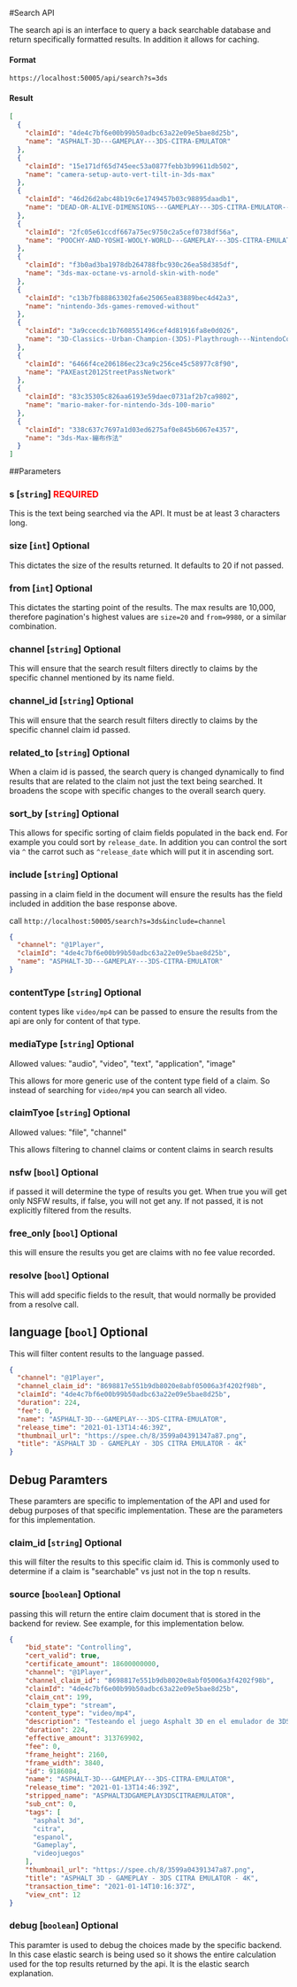 #Search API

The search api is an interface to query a back searchable database and return
specifically formatted results. In addition it allows for caching. 

#### Format

`https://localhost:50005/api/search?s=3ds`

#### Result

```json
[
  {
    "claimId": "4de4c7bf6e00b99b50adbc63a22e09e5bae8d25b",
    "name": "ASPHALT-3D---GAMEPLAY---3DS-CITRA-EMULATOR"
  },
  {
    "claimId": "15e171df65d745eec53a0877febb3b99611db502",
    "name": "camera-setup-auto-vert-tilt-in-3ds-max"
  },
  {
    "claimId": "46d26d2abc48b19c6e1749457b03c98895daadb1",
    "name": "DEAD-OR-ALIVE-DIMENSIONS---GAMEPLAY---3DS-CITRA-EMULATOR---4K"
  },
  {
    "claimId": "2fc05e61ccdf667a75ec9750c2a5cef0738df56a",
    "name": "POOCHY-AND-YOSHI-WOOLY-WORLD---GAMEPLAY---3DS-CITRA-EMULATOR---4K"
  },
  {
    "claimId": "f3b0ad3ba1978db264788fbc930c26ea58d385df",
    "name": "3ds-max-octane-vs-arnold-skin-with-node"
  },
  {
    "claimId": "c13b7fb88863302fa6e25065ea83889bec4d42a3",
    "name": "nintendo-3ds-games-removed-without"
  },
  {
    "claimId": "3a9ccecdc1b7608551496cef4d81916fa8e0d026",
    "name": "3D-Classics--Urban-Champion-(3DS)-Playthrough---NintendoComplete"
  },
  {
    "claimId": "6466f4ce206186ec23ca9c256ce45c58977c8f90",
    "name": "PAXEast2012StreetPassNetwork"
  },
  {
    "claimId": "83c35305c826aa6193e59daec0731af2b7ca9802",
    "name": "mario-maker-for-nintendo-3ds-100-mario"
  },
  {
    "claimId": "338c637c7697a1d03ed6275af0e845b6067e4357",
    "name": "3ds-Max-繃布作法"
  }
]
```

##Parameters

### s [`string`] <span style="color:red">REQUIRED</span>

This is the text being searched via the API. It must be at least 3 characters long.

### size [`int`] Optional

This dictates the size of the results returned. It defaults to 20 if not passed.

### from [`int`]  Optional

This dictates the starting point of the results. The max results are 10,000, therefore
pagination's highest values are `size=20` and `from=9980`, or a similar combination.

### channel [`string`] Optional

This will ensure that the search result filters directly to claims by the specific
 channel mentioned by its name field.

### channel_id [`string`] Optional

This will ensure that the search result filters directly to claims by the specific
channel claim id passed. 

### related_to [`string`] Optional

When a claim id is passed, the search query is changed dynamically to find results
 that are related to the claim not just the text being searched. It broadens the scope 
 with specific changes to the overall search query. 
 
### sort_by [`string`] Optional

This allows for specific sorting of claim fields populated in the back end. For example
you could sort by `release_date`. In addition you can control the sort via `^` the
carrot such as `^release_date` which will put it in ascending sort. 

### include [`string`] Optional 

passing in a claim field in the document will ensure the results has the field included
in addition the base response above. 

call `http://localhost:50005/search?s=3ds&include=channel`

```json
{
  "channel": "@1Player",
  "claimId": "4de4c7bf6e00b99b50adbc63a22e09e5bae8d25b",
  "name": "ASPHALT-3D---GAMEPLAY---3DS-CITRA-EMULATOR"
}
```

### contentType [`string`] Optional

content types like `video/mp4` can be passed to ensure the results from the api
are only for content of that type. 

### mediaType [`string`] Optional
Allowed values: "audio", "video", "text", "application", "image"

This allows for more generic use of the content type field of a claim. So instead
of searching for `video/mp4` you can search all video. 

### claimTyoe [`string`] Optional
Allowed values: "file", "channel"

This allows filtering to channel claims or content claims in search results

### nsfw [`bool`] Optional

if passed it will determine the type of results you get. When true you will get
only NSFW results, if false, you will not get any. If not passed, it is not explicitly
filtered from the results. 

### free_only [`bool`] Optional

this will ensure the results you get are claims with no fee value recorded. 

### resolve [`bool`] Optional

This will add specific fields to the result, that would normally be provided from
a resolve call.

## language [`bool`] Optional

This will filter content results to the language passed. 

```json
{
  "channel": "@1Player",
  "channel_claim_id": "8698817e551b9db8020e8abf05006a3f4202f98b",
  "claimId": "4de4c7bf6e00b99b50adbc63a22e09e5bae8d25b",
  "duration": 224,
  "fee": 0,
  "name": "ASPHALT-3D---GAMEPLAY---3DS-CITRA-EMULATOR",
  "release_time": "2021-01-13T14:46:39Z",
  "thumbnail_url": "https://spee.ch/8/3599a04391347a87.png",
  "title": "ASPHALT 3D - GAMEPLAY - 3DS CITRA EMULATOR - 4K"
}
```

## Debug Paramters

These paramters are specific to implementation of the API and used for debug purposes
of that specific implementation. These are the parameters for this implementation. 

### claim_id [`string`] Optional

this will filter the results to this specific claim id. This is commonly used to
determine if a claim is "searchable" vs just not in the top n results. 

### source [`boolean`] Optional

passing this will return the entire claim document that is stored in the backend for 
review. See example, for this implementation below.

```json
{
    "bid_state": "Controlling",
    "cert_valid": true,
    "certificate_amount": 18600000000,
    "channel": "@1Player",
    "channel_claim_id": "8698817e551b9db8020e8abf05006a3f4202f98b",
    "claimId": "4de4c7bf6e00b99b50adbc63a22e09e5bae8d25b",
    "claim_cnt": 199,
    "claim_type": "stream",
    "content_type": "video/mp4",
    "description": "Testeando el juego Asphalt 3D en el emulador de 3DS Citra a 4K\n\nAsphalt 3D (lanzado en Japón como Asphalt 3D: Nitro Racing (アスファルト 3ディー: ニトロ レーシング?)) es un juego de carreras publicado por Konami en Japón y Ubisoft en todo el mundo y desarrollado por Gameloft para la consola portátil Nintendo 3DS. Fue lanzado en Japón el 10 de marzo de 2011, en Europa el 25 de marzo de 2011, en América del Norte el 27 de marzo de 2011 y en Australia el 31 de marzo de 2011. Es parte de Asphalt y fue uno de los ocho 3DS títulos de lanzamiento publicados por Ubisoft. Fue revelado en la Electronic Entertainment Expo 2010 (E3 2010).\n\nUna conversión directa de un juego Apple iOS, Asphalt 6: Adrenaline, Asphalt 3D incluye 17 pistas basadas en ubicaciones de la vida real y 42 vehículos deportivos con licencia. Cuenta con varios modos de juego que incluyen multijugador para hasta seis jugadores que utilizan el juego inalámbrico local. Asphalt 3D recibió críticas negativas, con gran parte de las críticas dirigidas a controles deficientes, numerosos errores, efectos visuales deficientes y una velocidad de fotogramas entrecortada. Ha recibido puntajes de compilación del 43% y 47% en Metacritic y GameRankings, respectivamente. ",
    "duration": 224,
    "effective_amount": 313769902,
    "fee": 0,
    "frame_height": 2160,
    "frame_width": 3840,
    "id": 9186084,
    "name": "ASPHALT-3D---GAMEPLAY---3DS-CITRA-EMULATOR",
    "release_time": "2021-01-13T14:46:39Z",
    "stripped_name": "ASPHALT3DGAMEPLAY3DSCITRAEMULATOR",
    "sub_cnt": 0,
    "tags": [
      "asphalt 3d",
      "citra",
      "espanol",
      "Gameplay",
      "videojuegos"
    ],
    "thumbnail_url": "https://spee.ch/8/3599a04391347a87.png",
    "title": "ASPHALT 3D - GAMEPLAY - 3DS CITRA EMULATOR - 4K",
    "transaction_time": "2021-01-14T10:16:37Z",
    "view_cnt": 12
}
``` 

### debug [`boolean`] Optional

This paramter is used to debug the choices made by the specific backend. In this case
elastic search is being used so it shows the entire calculation used for the top results
returned by the api. It is the elastic search explanation. 

